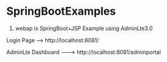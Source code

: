 # SpringBootExamples

1) webap is SpringBoot+JSP Example using AdminLte3.0 
 
Login Page --> http://localhost:8081/



AdminLte Dashboard ---> http://localhost:8081/adminportal

